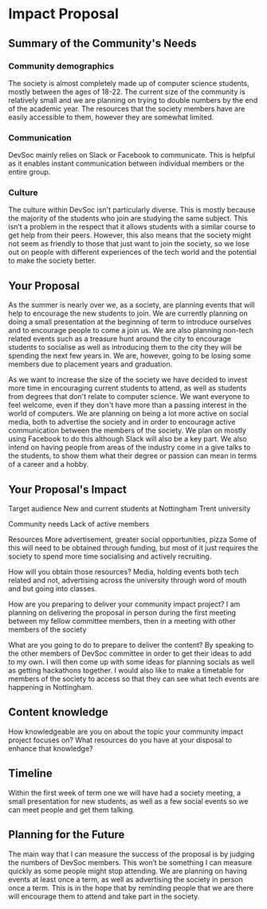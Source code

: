 # Impact Proposal



## Summary of the Community's Needs


### Community demographics
The society is almost completely made up of computer science students, mostly between the ages of 18-22. The current size of the community is relatively small and we are planning on trying to double numbers by the end of the academic year.
The resources that the society members have are easily accessible to them, however they are somewhat limited. 

### Communication
DevSoc mainly relies on Slack or Facebook to communicate. This is helpful as it enables instant communication between individual members or the entire group. 

### Culture
The culture within DevSoc isn't particularly diverse. This is mostly because the majority of the students who join are studying the same subject. This isn’t a problem in the respect that it allows students with a similar course to get help from their peers. However, this also means that the society might not seem as friendly to those that just want to join the society, so we lose out on people with different experiences of the tech world and the potential to make the society better.


## Your Proposal
As the summer is nearly over we, as a society, are planning events that will help to encourage the new students to join.
We are currently planning on doing a small presentation at the beginning of term to introduce ourselves and to encourage people to come a join us. We are also planning non-tech related events such as a treasure hunt around the city to encourage students to socialise as well as introducing them to the city they will be spending the next few years in. 
We are, however, going to be losing some members due to placement years and graduation.

As we want to increase the size of the society we have decided to invest more time in encouraging current students to attend, as well as students from degrees that don't relate to computer science. We want everyone to feel welcome, even if they don't have more than a passing interest in the world of computers.
We are planning on being a lot more active on social media, both to advertise the society and in order to encourage active communication between the members of the society. We plan on mostly using Facebook to do this although Slack will also be a key part. 
We also intend on having people from areas of the industry come in a give talks to the students, to show them what their degree or passion can mean in terms of a career and a hobby.


## Your Proposal's Impact

Target audience
New and current students at Nottingham Trent university

Community needs
Lack of active members

Resources
More advertisement, greater social opportunities, pizza
Some of this will need to be obtained through funding, but most of it just requires the society to spend more time socialising and actively recruiting.

How will you obtain those resources?
Media, holding events both tech related and not, advertising across the university through word of mouth and but going into classes.

How are you preparing to deliver your community impact project?
I am planning on delivering the proposal in person during the first meeting between my fellow committee members, then in a meeting with other members of the society

What are you going to do to prepare to deliver the content?
By speaking to the other members of DevSoc committee in order to get their ideas to add to my own. I will then come up with some ideas for planning socials as well as getting hackathons together. I would also like to make a timetable for members of the society to access so that they can see what tech events are happening in Nottingham.


## Content knowledge

How knowledgeable are you on about the topic your community impact project focuses on?
What resources do you have at your disposal to enhance that knowledge?


## Timeline
Within the first week of term one we will have had a society meeting, a small presentation for new students, as well as a few social events so we can meet people and get them talking.


## Planning for the Future
The main way that I can measure the success of the proposal is by judging the numbers of DevSoc members. This won’t be something I can measure quickly as some people might stop attending.
We are planning on having events at least once a term, as well as advertising the society in person once a term. This is in the hope that by reminding people that we are there will encourage them to attend and take part in the society.
